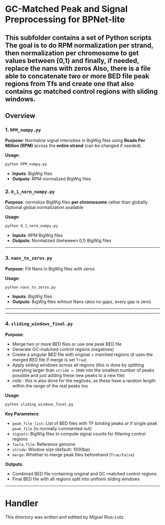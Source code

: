 # GC-Matched Peak and Signal Preprocessing for BPNet-lite

This subfolder contains a set of Python scripts 
The goal is to do RPM normalization per strand, then normalization per chromosome to get values between (0,1) and finally, if needed, replace the nans with zeros
Also, there is a file able to concatenate two or more BED file peak regions from Tfs and create one that also contains gc matched control regions with sliding windows. 
---

## Overview

### 1. `RPM_numpy.py`
**Purpose**: Normalize signal intensities in BigWig files using **Reads Per Million (RPM)** across the **entire strand** (can be changed if needed).

**Usage**:
```bash
python RPM_numpy.py
```
- **Inputs**: BigWig files
- **Outputs**: RPM-normalized BigWig files

### 2. `0_1_norm_numpy.py`
**Purpose**: normalize BigWig files **per chromosome** rather than globally. Optional global normalization available

**Usage**:
```bash
python 0_1_norm_numpy.py
```
- **Inputs**: RPM BigWig files
- **Outputs**: Normalized (betweeen 0,1) BigWig files
---

### 3. `nans_to_zeros.py`
**Purpose**: Fill Nans in BigWig files with zeros

**Usage**:
```bash
python nans_to_zeros.py
```
- **Inputs**: BigWig files
- **Outputs**: BigWig files wihtout Nans (also no gaps, every gap is zero)

---

---

### 4. `sliding_windows_final.py`
**Purpose**:
- Merge two or more BED files or use one peak BED file
- Generate GC-matched control regions (negatives)
- Create a singular BED file with original + matched regions (it uses the merged BED file if merge is set `True`)
- Apply sliding windows across all regions (this is done by splitting everyting larger than `stride = 1000` into the smallest number of peaks possible and just adding these new peaks to a new file)
- note : this is also done for the negtives, as these have a random length within the range of the real peaks too

**Usage**:
```bash
python sliding_windows_final.py
```

**Key Parameters**:
- `peak_file_list`: List of BED files with TF binding peaks or if single peak `peak_file` (is normally commented out)
- `signals`: BigWig files to compute signal counts for filtering control regions
- `fasta_file`: Reference genome
- `stride`: Window size (default: 1000bp)
- `merge`: Whether to merge peak files beforehand (`True/False`)

**Outputs**:
- Combined BED file containing original and GC-matched control regions
- Final BED file with all regions split into uniform sliding windows

---
# Handler
This directory was written and editted by Miguel Rius-Lutz.
